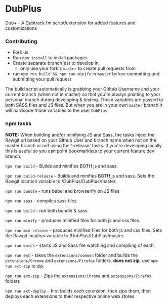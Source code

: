 # DubPlus
Dub+ - A Dubtrack.fm script/extension for added features and customizations

### Contributing

- Fork us    
- Run `npm install` to install packages    
- Create separate branch(es) to develop in.
  - only use your fork's `master` to create pull requests from 
- run `npm run build && npm run minify` in `master` before committing and submitting your pull request

The build script automatically is grabbing your Github Username and your current branch (when not in master) so that you're always pointing to your personal branch during developing & testing.  These variables are passed to both SASS files and JS files. But when you are in your own `master` branch it will hardcode those variables to the user `DubPlus`


### npm tasks

**NOTE:**
When building and/or minifying JS and Sass, the tasks inject the Rawgit url based on your Github User and branch name when not on the master branch or not using the '-release' tasks. If you're developing locally this is useful so you can point bookmarklets to your current feature dev branch.

`npm run build` - Builds and minifies BOTH js and sass.

`npm run build-release` - Builds and minifies BOTH js and sass. Sets the Rawgit location variable to /DubPlus/DubPlus/master.

`npm run bundle` - runs babel and browserify on JS files

`npm run sass` - compiles sass files

`npm run build` - run both bundle & sass

`npm run minify` - produces minified files for both js and css files.

`npm run min-release` - produces minified files for both js and css files. Sets the Rawgit location variable to /DubPlus/DubPlus/master.


`npm run watch` - starts JS and Sass file watching and compiling of each.

`npm run ext` - takes the `extensions/common` folder and builds the `extensions/Chrome` and `extensions/Firefox` folders.  **does not zip**, use `npm run ext-zip` to zip.

`npm run ext-zip` - Zips the `extensions/Chrome` and `extensions/Firefox` folders

`npm run ext-deploy` - first builds each extension, then zips them, then deploys each extensions to their respective online web stores